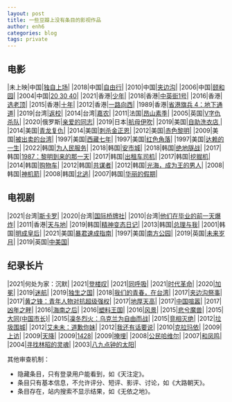 ```yaml
---
layout: post
title: 一些豆瓣上没有条目的影视作品
author: enh6
categories: blog
tags: private
---
```


## 电影

|未上映|中国|[独自上场](https://www.imdb.com/title/tt9150572/)|
|2018|中国|[自由行](https://www.imdb.com/title/tt8731042/)|
|2010|中国|[夹边沟](https://www.imdb.com/title/tt1723112/)|
|2006|中国|[颐和园](https://www.imdb.com/title/tt0794374/)|
|2004|中国|[20 30 40](https://www.imdb.com/title/tt0397229/)|
|2021|香港|[少年](https://www.imdb.com/title/tt15743130/)|
|2018|香港|[中英街1号](https://www.imdb.com/title/tt7473032/)|
|2016|香港|[选老顶](https://www.imdb.com/title/tt5609302/)|
|2015|香港|[十年](https://www.imdb.com/title/tt5269560/)|
|2012|香港|[一路向西](https://www.imdb.com/title/tt2370792/)|
|1989|香港|[省港旗兵 4：地下通道](https://www.imdb.com/title/tt0103162/)|
|2019|台湾|[返校](https://www.imdb.com/title/tt10805432/)|
|2014|台湾|[嘉农](https://www.imdb.com/title/tt2247566/)|
|2011|法国|[昂山素季](https://www.imdb.com/title/tt1802197/)|
|2005|英国|[V字仇杀队](https://www.imdb.com/title/tt0434409/)|
|2020|俄罗斯|[亲爱的同志](https://www.imdb.com/title/tt10796286/)|
|2019|日本|[航母伊吹](https://www.imdb.com/title/tt8649224/)|
|2019|美国|[自助洗衣店 ](https://www.imdb.com/title/tt5865326/)|
|2014|美国|[青龙复仇](https://www.imdb.com/title/tt1396523/)|
|2014|美国|[刺杀金正恩](https://www.imdb.com/title/tt2788710/)|
|2012|美国|[赤色黎明](https://www.imdb.com/title/tt1234719/)|
|2009|美国|[被出卖的台湾](https://www.imdb.com/title/tt1121786/)|
|1997|美国|[西藏七年](https://www.imdb.com/title/tt0120102/)|
|1997|美国|[红色角落](https://www.imdb.com/title/tt0119994/)|
|1997|美国|[达赖的一生](https://www.imdb.com/title/tt0119485/)|
|2022|韩国|[为人民服务](https://www.imdb.com/title/tt18372308/)|
|2018|韩国|[安市城](https://www.imdb.com/title/tt6931414/)|
|2018|韩国|[绝地隧战](https://www.imdb.com/title/tt7156436/)|
|2017|韩国|[1987：黎明到来的那一天](https://www.imdb.com/title/tt6493286/)|
|2017|韩国|[出租车司机](https://www.imdb.com/title/tt6878038/)|
|2017|韩国|[挖掘机](https://www.imdb.com/title/tt7506740/)|
|2014|韩国|[购物车](https://www.imdb.com/title/tt3953834/)|
|2012|韩国|[共谋者](https://www.imdb.com/title/tt2308860/)|
|2012|韩国|[光海，成为王的男人](https://www.imdb.com/title/tt2290840/)|
|2008|韩国|[神机箭](https://www.imdb.com/title/tt1185594/)|
|2008|韩国|[北逃](https://www.imdb.com/title/tt1133922/)|
|2007|韩国|[华丽的假期](https://www.imdb.com/title/tt0800341/)|

## 电视剧

|2021|台湾|[斯卡罗](https://www.imdb.com/title/tt15207176/)|
|2020|台湾|[国际桥牌社](https://www.imdb.com/title/tt11820476/)|
|2010|台湾|[他们在毕业的前一天爆炸](https://www.imdb.com/title/tt1813893/)|
|2011|香港|[天与地](https://www.imdb.com/title/tt2165489/)|
|2019|韩国|[精神变态日记](https://www.imdb.com/title/tt11133466/)|
|2013|韩国|[总理与我](https://www.imdb.com/title/tt3284102/)|
|2001|韩国|[明成皇后](https://www.imdb.com/title/tt2288116/)|
|2021|美国|[暴君速成指南](https://www.imdb.com/title/tt14832996/)|
|1997|美国|[南方公园](https://www.imdb.com/title/tt0121955/)|
|2019|英国|[未来岁月](https://www.imdb.com/title/tt8694364/)|
|2019|英国|[中美国](https://www.imdb.com/title/tt7948996/)|

## 纪录长片

|2021|何处为家：沉默|
|2021|[登楼叹](https://www.imdb.com/title/tt14505430/)|
|2021|[同呼吸](https://www.imdb.com/title/tt13648230/)|
|2021|[时代革命](https://www.imdb.com/title/tt15049118/)|
|2020|[加冕](https://www.imdb.com/title/tt12935000/)|
|2019|[迷航](https://www.imdb.com/title/tt13236440/)|
|2019|[独生之国](https://www.imdb.com/title/tt8923482/)|
|2018|[我们的青春，在台湾](https://www.imdb.com/title/tt8711506/)|
|2017|[夹边沟祭事](https://www.imdb.com/title/tt7877136/)|
|2017|[黄之锋：青年人物对抗超级强权](https://www.imdb.com/title/tt6333072/)|
|2017|[地厚天高](https://www.imdb.com/title/tt7875626/)|
|2017|[中国喧嚣](https://www.imdb.com/title/tt7215388/)|
|2017|[凶年之畔](https://www.imdb.com/title/tt6433144/)|
|2016|[海南之后](https://www.imdb.com/title/tt4079902/)|
|2016|[塑料王国](https://www.imdb.com/title/tt6090264/)|
|2016|[风景](https://www.imdb.com/title/tt6021632/)|
|2015|[悲兮魔兽](https://www.imdb.com/title/tt4901304/)|
|2015|[大同(中国市长)](https://www.imdb.com/title/tt4056808/)|
|2015|[凜冬烈火：乌克兰为自由而战](https://www.imdb.com/title/tt4908644/)|
|2015|[竞相灭绝](https://www.imdb.com/title/tt1618448/)|
|2012|[垃圾围城](https://www.imdb.com/title/tt1980046/)|
|2012|[艾未未：道歉你妹](https://www.imdb.com/title/tt1845773/)|
|2012|[我还有话要说](https://www.imdb.com/title/tt2164662/)|
|2010|[克拉玛依](https://www.imdb.com/title/tt1720130/)|
|2009|[上访](https://www.imdb.com/title/tt1426381/)|
|2009|[天降](https://www.imdb.com/title/tt2136916/)|
|2009|[1428](https://www.imdb.com/title/tt1500679/)|
|2009|[掩埋](https://www.imdb.com/title/tt4370770/)|
|2008|[公民哈维尔](https://www.imdb.com/title/tt0843329/)|
|2007|[和凤鸣](https://www.imdb.com/title/tt1032880/)|
|2004|[寻找林昭的灵魂](https://www.imdb.com/title/tt6083394/)|
|2003|[八九点钟的太阳](https://www.imdb.com/title/tt0381430/)|

其他审查机制：
- 隐藏条目，只有登录用户能看到，如《天注定》。
- 条目只有基本信息，不允许评分、短评、影评、讨论，如《大路朝天》。
- 条目存在，站内搜索不显示结果，如《无依之地》。
